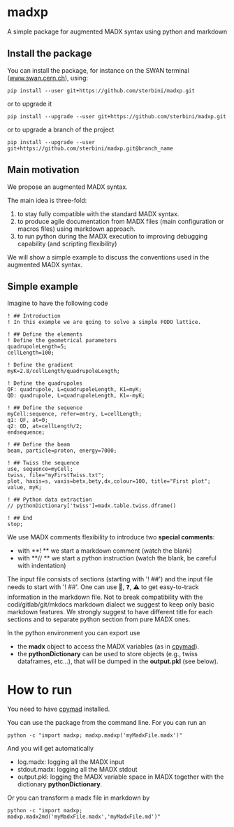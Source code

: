 # madxp
A simple package for augmented MADX syntax using python and markdown

## Install the package
You can install the package, for instance on the SWAN terminal (www.swan.cern.ch), using:
```
pip install --user git+https://github.com/sterbini/madxp.git
```
or to upgrade it
```
pip install --upgrade --user git+https://github.com/sterbini/madxp.git
```
or to upgrade a branch of the project
```
pip install --upgrade --user git+https://github.com/sterbini/madxp.git@branch_name
```

## Main motivation

We propose an augmented MADX syntax.

The main idea is three-fold:
1. to stay fully compatible with the standard MADX syntax.
2. to produce agile documentation from MADX files (main configuration or macros files) using markdown approach.
3. to run python during the MADX execution to improving debugging capability (and scripting flexibility)

We will show a simple example to discuss the conventions used in the augmented MADX syntax.

## Simple example
Imagine to have the following code
```
! ## Introduction
! In this example we are going to solve a simple FODO lattice.

! ## Define the elements
! Define the geometrical parameters
quadrupoleLength=5;
cellLength=100;

! Define the gradient
myK=2.8/cellLength/quadrupoleLength;

! Define the quadrupoles
QF: quadrupole, L=quadrupoleLength, K1=myK;
QD: quadrupole, L=quadrupoleLength, K1=-myK;

! ## Define the sequence
myCell:sequence, refer=entry, L=cellLength;
q1: QF, at=0;
q2: QD, at=cellLength/2;
endsequence;

! ## Define the beam
beam, particle=proton, energy=7000;

! ## Twiss the sequence
use, sequence=myCell;
twiss, file="myFirstTwiss.txt";
plot, haxis=s, vaxis=betx,bety,dx,colour=100, title="First plot";
value, myK;

! ## Python data extraction
// pythonDictionary['twiss']=madx.table.twiss.dframe()

! ## End
stop;
```

We use MADX comments flexibility to introduce two **special comments**:
- with **! ** we start a markdown comment (watch the blank)
- with **// ** we start a python instruction (watch the blank, be careful with indentation)

The input file consists of sections (starting with '! ##') and the input file needs to start with '! ##'.
One can use :construction:, :question:, :warning: to get easy-to-track information in the markdown file. Not to break compatibility with the codi/gitlab/git/mkdocs markdown dialect we suggest to keep only basic markdown features.
We strongly suggest to have different title for each sections and to separate python section from pure MADX ones.

In the python environment you can export use 
- the **madx** object to access the MADX variables (as in [cpymad](https://github.com/hibtc/cpymad)). 
- the **pythonDictionary** can be used to store objects (e.g., twiss dataframes, etc...), that will be dumped in the **output.pkl** (see below).


# How to run

You need to have [cpymad](https://github.com/hibtc/cpymad) installed.

You can use the package from the command line. For you can run an 
```
python -c "import madxp; madxp.madxp('myMadxFile.madx')"
```

And you will get automatically
- log.madx: logging all the MADX input
- stdout.madx: logging all the MADX stdout
- output.pkl: logging the MADX variable space in MADX together with the dictionary **pythonDictionary**.

Or you can transform a madx file in markdown by
```
python -c "import madxp; madxp.madx2md('myMadxFile.madx','myMadxFile.md')"
```
